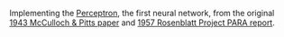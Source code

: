 Implementing the
[Perceptron](https://en.wikipedia.org/wiki/Perceptron#Learning_algorithm), the
first neural network, from the original [1943 McCulloch & Pitts
paper](https://doi.org/10.1007/BF02478259) and [1957 Rosenblatt Project PARA
report](https://blogs.umass.edu/brain-wars/files/2016/03/rosenblatt-1957.pdf).
